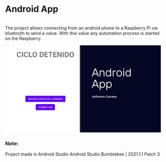 # Android App

<p><br>The project allows connecting from an android phone to a Raspberry Pi via bluetooth to send a value. With this value any automation process is started on the Raspberry.</p>

<img src="AndroidBT.png">

<h3>Note:</h3>
<p>Project made in Android Studio Android Studio Bumblebee | 2021.1.1 Patch 3</p>
